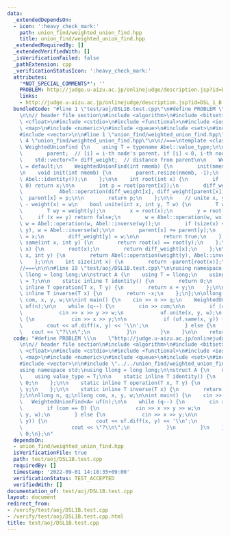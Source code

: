 ```yaml
---
data:
  _extendedDependsOn:
  - icon: ':heavy_check_mark:'
    path: union_find/weighted_union_find.hpp
    title: union_find/weighted_union_find.hpp
  _extendedRequiredBy: []
  _extendedVerifiedWith: []
  _isVerificationFailed: false
  _pathExtension: cpp
  _verificationStatusIcon: ':heavy_check_mark:'
  attributes:
    '*NOT_SPECIAL_COMMENTS*': ''
    PROBLEM: http://judge.u-aizu.ac.jp/onlinejudge/description.jsp?id=DSL_1_B
    links:
    - http://judge.u-aizu.ac.jp/onlinejudge/description.jsp?id=DSL_1_B
  bundledCode: "#line 1 \"test/aoj/DSL1B.test.cpp\"\n#define PROBLEM \\\n    \"http://judge.u-aizu.ac.jp/onlinejudge/description.jsp?id=DSL_1_B\"\
    \n\n// header file section\n#include <algorithm>\n#include <bitset>\n#include\
    \ <cfloat>\n#include <cstdio>\n#include <functional>\n#include <iostream>\n#include\
    \ <map>\n#include <numeric>\n#include <queue>\n#include <set>\n#include <stack>\n\
    #include <vector>\n\n#line 1 \"union_find/weighted_union_find.hpp\"\n\n\n#line\
    \ 4 \"union_find/weighted_union_find.hpp\"\n\n//===\ntemplate <class Abel>\nstruct\
    \ WeightedUnionFind {\n    using T = typename Abel::value_type;\n\n    std::vector<int>\n\
    \        parent;  // [i] = i-th node's parent. if [i] < 0, i-th node is root.\n\
    \    std::vector<T> diff_weight;  // distance from parent\n\n    WeightedUnionFind()\
    \ = default;\n    WeightedUnionFind(int nmemb) {\n        init(nmemb);\n    };\n\
    \n    void init(int nmemb) {\n        parent.resize(nmemb, -1);\n        diff_weight.resize(nmemb,\
    \ Abel::identity());\n    };\n\n    int root(int x) {\n        if (parent[x] <\
    \ 0) return x;\n\n        int p = root(parent[x]);\n        diff_weight[x] =\n\
    \            Abel::operation(diff_weight[x], diff_weight[parent[x]]);\n      \
    \  parent[x] = p;\n\n        return p;\n    };\n\n    // unite x, y; weight(y)\
    \ - weight(x) = w\n    bool unite(int x, int y, T w) {\n        T wx = weight(x);\n\
    \        T wy = weight(y);\n        x = root(x);\n        y = root(y);\n\n   \
    \     if (x == y) return false;\n        w = Abel::operation(w, wx);\n       \
    \ w = Abel::operation(w, Abel::inverse(wy));\n        if (size(x) < size(y)) std::swap(x,\
    \ y), w = Abel::inverse(w);\n\n        parent[x] += parent[y];\n        parent[y]\
    \ = x;\n        diff_weight[y] = w;\n\n        return true;\n    };\n\n    bool\
    \ same(int x, int y) {\n        return root(x) == root(y);\n    };\n\n    T weight(int\
    \ x) {\n        root(x);\n        return diff_weight[x];\n    };\n\n    T diff(int\
    \ x, int y) {\n        return Abel::operation(weight(y), Abel::inverse(weight(x)));\n\
    \    };\n\n    int size(int x) {\n        return -parent[root(x)];\n    };\n};\n\
    //===\n\n\n#line 19 \"test/aoj/DSL1B.test.cpp\"\n\nusing namespace std;\nusing\
    \ llong = long long;\n\nstruct A {\n    using T = llong;\n    using value_type\
    \ = T;\n\n    static inline T identity() {\n        return 0;\n    };\n\n    static\
    \ inline T operation(T x, T y) {\n        return x + y;\n    };\n\n    static\
    \ inline T inverse(T x) {\n        return -x;\n    };\n};\n\nllong n, q;\nllong\
    \ com, x, y, w;\n\nint main() {\n    cin >> n >> q;\n    WeightedUnionFind<A>\
    \ uf(n);\n\n    while (q--) {\n        cin >> com;\n\n        if (com == 0) {\n\
    \            cin >> x >> y >> w;\n            uf.unite(x, y, w);\n        } else\
    \ {\n            cin >> x >> y;\n\n            if (uf.same(x, y)) {\n        \
    \        cout << uf.diff(x, y) << '\\n';\n            } else {\n             \
    \   cout << \"?\\n\";\n            }\n        }\n    }\n\n    return 0;\n};\n"
  code: "#define PROBLEM \\\n    \"http://judge.u-aizu.ac.jp/onlinejudge/description.jsp?id=DSL_1_B\"\
    \n\n// header file section\n#include <algorithm>\n#include <bitset>\n#include\
    \ <cfloat>\n#include <cstdio>\n#include <functional>\n#include <iostream>\n#include\
    \ <map>\n#include <numeric>\n#include <queue>\n#include <set>\n#include <stack>\n\
    #include <vector>\n\n#include \"../../union_find/weighted_union_find.hpp\"\n\n\
    using namespace std;\nusing llong = long long;\n\nstruct A {\n    using T = llong;\n\
    \    using value_type = T;\n\n    static inline T identity() {\n        return\
    \ 0;\n    };\n\n    static inline T operation(T x, T y) {\n        return x +\
    \ y;\n    };\n\n    static inline T inverse(T x) {\n        return -x;\n    };\n\
    };\n\nllong n, q;\nllong com, x, y, w;\n\nint main() {\n    cin >> n >> q;\n \
    \   WeightedUnionFind<A> uf(n);\n\n    while (q--) {\n        cin >> com;\n\n\
    \        if (com == 0) {\n            cin >> x >> y >> w;\n            uf.unite(x,\
    \ y, w);\n        } else {\n            cin >> x >> y;\n\n            if (uf.same(x,\
    \ y)) {\n                cout << uf.diff(x, y) << '\\n';\n            } else {\n\
    \                cout << \"?\\n\";\n            }\n        }\n    }\n\n    return\
    \ 0;\n};\n"
  dependsOn:
  - union_find/weighted_union_find.hpp
  isVerificationFile: true
  path: test/aoj/DSL1B.test.cpp
  requiredBy: []
  timestamp: '2022-09-01 14:18:35+09:00'
  verificationStatus: TEST_ACCEPTED
  verifiedWith: []
documentation_of: test/aoj/DSL1B.test.cpp
layout: document
redirect_from:
- /verify/test/aoj/DSL1B.test.cpp
- /verify/test/aoj/DSL1B.test.cpp.html
title: test/aoj/DSL1B.test.cpp
---
```

